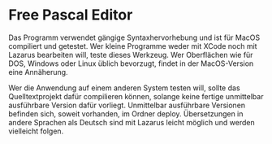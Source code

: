 # Free Pascal Editor
Das Programm verwendet gängige Syntaxhervorhebung und ist für MacOS compiliert und getestet. Wer kleine Programme weder mit XCode noch mit Lazarus bearbeiten will, teste dieses Werkzeug. Wer Oberflächen wie für DOS, Windows oder Linux üblich bevorzugt, findet in der MacOS-Version eine Annäherung.

Wer die Anwendung auf einem anderen System testen will, sollte das Quelltextprojekt dafür compilieren können, solange keine fertige unmittelbar ausführbare Version dafür vorliegt. Unmittelbar ausführbare Versionen befinden sich, soweit vorhanden, im Ordner deploy. Übersetzungen in andere Sprachen als Deutsch sind mit Lazarus leicht möglich und werden vielleicht folgen.
